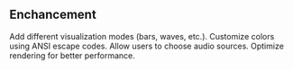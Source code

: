 ## Enchancement

Add different visualization modes (bars, waves, etc.).
Customize colors using ANSI escape codes.
Allow users to choose audio sources.
Optimize rendering for better performance.
